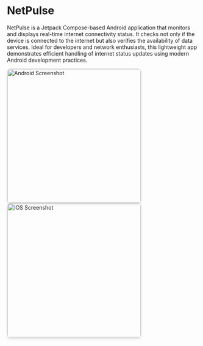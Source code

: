 # NetPulse
NetPulse is a Jetpack Compose-based Android application that monitors and displays real-time internet connectivity status. It checks not only if the device is connected to the internet but also verifies the availability of data services. Ideal for developers and network enthusiasts, this lightweight app demonstrates efficient handling of internet status updates using modern Android development practices.

<img src="https://github.com/user-attachments/assets/b0ef7db1-99b7-437f-8956-c7c5a163b39c" alt="Android Screenshot" width="350" style="border: 1px solid #ddd; border-radius: 8px; box-shadow: 0 4px 6px rgba(0, 0, 0, 0.1);" />

<img src="https://github.com/user-attachments/assets/b0ef7db1-99b7-437f-8956-c7c5a163b39c" alt="iOS Screenshot" width="350" style="border: 1px solid #ddd; border-radius: 8px; box-shadow: 0 4px 6px rgba(0, 0, 0, 0.1);" />
